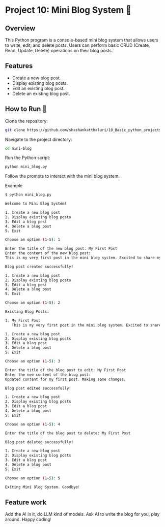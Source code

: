 # Project 10: Mini Blog System 📝

## Overview

This Python program is a console-based mini blog system that allows users to write, edit, and delete posts. Users can perform basic CRUD (Create, Read, Update, Delete) operations on their blog posts.

## Features

- Create a new blog post.
- Display existing blog posts.
- Edit an existing blog post.
- Delete an existing blog post.

## How to Run 🚀

Clone the repository:

   ```bash
   git clone https://github.com/shashankatthaluri/10_Basic_python_projects/mini-blog.git
   ```
Navigate to the project directory:

```bash
cd mini-blog
```
Run the Python script:

```bash
python mini_blog.py
```
Follow the prompts to interact with the mini blog system.

Example
```bash
$ python mini_blog.py

Welcome to Mini Blog System!

1. Create a new blog post
2. Display existing blog posts
3. Edit a blog post
4. Delete a blog post
5. Exit

Choose an option (1-5): 1

Enter the title of the new blog post: My First Post
Enter the content of the new blog post:
This is my very first post in the mini blog system. Excited to share my thoughts!

Blog post created successfully!

1. Create a new blog post
2. Display existing blog posts
3. Edit a blog post
4. Delete a blog post
5. Exit

Choose an option (1-5): 2

Existing Blog Posts:

1. My First Post
   This is my very first post in the mini blog system. Excited to share my thoughts!

1. Create a new blog post
2. Display existing blog posts
3. Edit a blog post
4. Delete a blog post
5. Exit

Choose an option (1-5): 3

Enter the title of the blog post to edit: My First Post
Enter the new content of the blog post:
Updated content for my first post. Making some changes.

Blog post edited successfully!

1. Create a new blog post
2. Display existing blog posts
3. Edit a blog post
4. Delete a blog post
5. Exit

Choose an option (1-5): 4

Enter the title of the blog post to delete: My First Post

Blog post deleted successfully!

1. Create a new blog post
2. Display existing blog posts
3. Edit a blog post
4. Delete a blog post
5. Exit

Choose an option (1-5): 5

Exiting Mini Blog System. Goodbye!
```
## Feature work 
Add the AI in it, do LLM kind of models. Ask AI to write the blog for you, play around. Happy coding!
